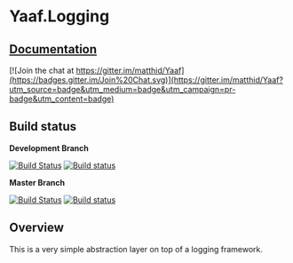 # Yaaf.Logging

## [Documentation](https://matthid.github.io/Yaaf.Logging/)

[![Join the chat at https://gitter.im/matthid/Yaaf](https://badges.gitter.im/Join%20Chat.svg)](https://gitter.im/matthid/Yaaf?utm_source=badge&utm_medium=badge&utm_campaign=pr-badge&utm_content=badge)

## Build status

**Development Branch**

[![Build Status](https://travis-ci.org/matthid/Yaaf.Logging.svg?branch=develop)](https://travis-ci.org/matthid/Yaaf.Logging)
[![Build status](https://ci.appveyor.com/api/projects/status/2ja0fhdgg107ajtv/branch/develop?svg=true)](https://ci.appveyor.com/project/matthid/yaaf-183/branch/develop)

**Master Branch**

[![Build Status](https://travis-ci.org/matthid/Yaaf.Logging.svg?branch=master)](https://travis-ci.org/matthid/Yaaf.Logging)
[![Build status](https://ci.appveyor.com/api/projects/status/2ja0fhdgg107ajtv/branch/master?svg=true)](https://ci.appveyor.com/project/matthid/yaaf-183/branch/master)

## Overview

This is a very simple abstraction layer on top of a logging framework.
